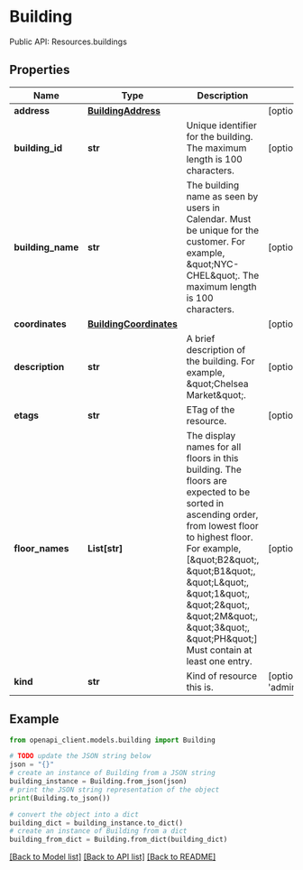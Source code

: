 # Building

Public API: Resources.buildings

## Properties

Name | Type | Description | Notes
------------ | ------------- | ------------- | -------------
**address** | [**BuildingAddress**](BuildingAddress.md) |  | [optional] 
**building_id** | **str** | Unique identifier for the building. The maximum length is 100 characters. | [optional] 
**building_name** | **str** | The building name as seen by users in Calendar. Must be unique for the customer. For example, \&quot;NYC-CHEL\&quot;. The maximum length is 100 characters. | [optional] 
**coordinates** | [**BuildingCoordinates**](BuildingCoordinates.md) |  | [optional] 
**description** | **str** | A brief description of the building. For example, \&quot;Chelsea Market\&quot;. | [optional] 
**etags** | **str** | ETag of the resource. | [optional] 
**floor_names** | **List[str]** | The display names for all floors in this building. The floors are expected to be sorted in ascending order, from lowest floor to highest floor. For example, [\&quot;B2\&quot;, \&quot;B1\&quot;, \&quot;L\&quot;, \&quot;1\&quot;, \&quot;2\&quot;, \&quot;2M\&quot;, \&quot;3\&quot;, \&quot;PH\&quot;] Must contain at least one entry. | [optional] 
**kind** | **str** | Kind of resource this is. | [optional] [default to 'admin#directory#resources#buildings#Building']

## Example

```python
from openapi_client.models.building import Building

# TODO update the JSON string below
json = "{}"
# create an instance of Building from a JSON string
building_instance = Building.from_json(json)
# print the JSON string representation of the object
print(Building.to_json())

# convert the object into a dict
building_dict = building_instance.to_dict()
# create an instance of Building from a dict
building_from_dict = Building.from_dict(building_dict)
```
[[Back to Model list]](../README.md#documentation-for-models) [[Back to API list]](../README.md#documentation-for-api-endpoints) [[Back to README]](../README.md)


